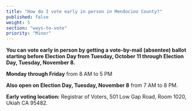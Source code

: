 ```yaml
---
title: "How do I vote early in person in Mendocino County?"
published: false
weight: 5
section: "ways-to-vote"
priority: "Minor"
---
```


**You can vote early in person by getting a vote-by-mail (absentee) ballot starting before Election Day from Tuesday, October 11 through Election Day, Tuesday, November 8.**  

**Monday through Friday** from 8 AM to 5 PM  

**Also open on Election Day, Tuesday, November 8** from 7 AM to 8 PM.  

**Early voting location:** Registrar of Voters, 501 Low Gap Road, Room 1020, Ukiah CA 95482.  
